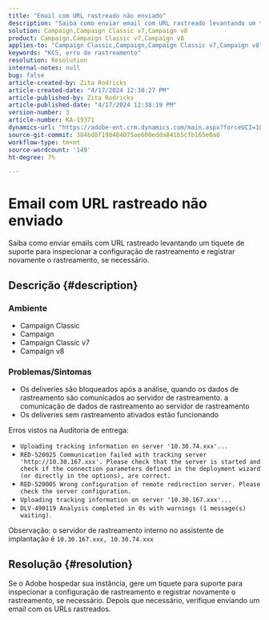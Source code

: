 ```yaml
---
title: "Email com URL rastreado não enviado"
description: "Saiba como enviar email com URL rastreado levantando um tíquete de suporte para inspecionar a configuração de rastreamento"
solution: Campaign,Campaign Classic v7,Campaign v8
product: Campaign,Campaign Classic v7,Campaign v8
applies-to: "Campaign Classic,Campaign,Campaign Classic v7,Campaign v8"
keywords: "KCS, erro de rastreamento"
resolution: Resolution
internal-notes: null
bug: false
article-created-by: Zita Rodricks
article-created-date: "4/17/2024 12:30:27 PM"
article-published-by: Zita Rodricks
article-published-date: "4/17/2024 12:38:19 PM"
version-number: 3
article-number: KA-19371
dynamics-url: "https://adobe-ent.crm.dynamics.com/main.aspx?forceUCI=1&pagetype=entityrecord&etn=knowledgearticle&id=13731840-b6fc-ee11-a1ff-6045bd0065b6"
source-git-commit: 384bd8f198484075ae600edda841b5cfb165e0a8
workflow-type: tm+mt
source-wordcount: '149'
ht-degree: 7%

---
```


# Email com URL rastreado não enviado


Saiba como enviar emails com URL rastreado levantando um tíquete de suporte para inspecionar a configuração de rastreamento e registrar novamente o rastreamento, se necessário.

## Descrição {#description}


### <b>Ambiente</b>

- Campaign Classic
- Campaign
- Campaign Classic v7
- Campaign v8




### <b>Problemas/Sintomas</b>

- Os deliveries são bloqueados após a análise, quando os dados de rastreamento são comunicados ao servidor de rastreamento. a comunicação de dados de rastreamento ao servidor de rastreamento
- Os deliveries sem rastreamento ativados estão funcionando


Erros vistos na Auditoria de entrega:

- `Uploading tracking information on server '10.30.74.xxx'...`
- `RED-520025 Communication failed with tracking server 'http://10.30.167.xxx'. Please check that the server is started and check if the connection parameters defined in the deployment wizard (or directly in the options), are correct.`
- `RED-520005 Wrong configuration of remote redirection server. Please check the server configuration.`
- `Uploading tracking information on server '10.30.167.xxx'...`
- `DLV-490119 Analysis completed in 0s with warnings (1 message(s) waiting).`




Observação: o servidor de rastreamento interno no assistente de implantação é `10.30.167.xxx, 10.30.74.xxx`


## Resolução {#resolution}


Se o Adobe hospedar sua instância, gere um tíquete para suporte para inspecionar a configuração de rastreamento e registrar novamente o rastreamento, se necessário. Depois que necessário, verifique enviando um email com os URLs rastreados.




